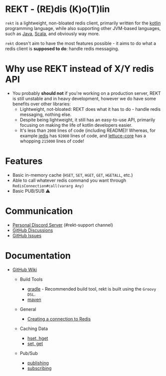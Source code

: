 # REKT - (RE)dis (K)o(T)lin
`rekt` is a lightweight, non-bloated redis client, primarily written for the [kotlin](https://kotlinlang.org/) programming language, while also supporting 
other JVM-based languages, such as [Java](https://www.java.com/en/), [Scala](https://www.scala-lang.org/), and obviously way more.

`rekt` doesn't aim to have the most features possible - it aims to do what a redis client is **supposed to do**: handle redis messaging.

# Why use REKT instead of X/Y redis API
* You probably **should not** if you're working on a production server, REKT is still unstable and in heavy development, however we do have some benefits over other libraries:
  * Lightweight, not-bloated: REKT does what it has to do - handle redis messaging, nothing else.
  * Despite being lightweight, it still has an easy-to-use API, primarily focusing on making the life of kotlin developers easier.
  * It's less than `2000` lines of code (including README)! Whereas, for example [jedis](https://github.com/redis/jedis) has `92000` lines of code, and [lettuce-core](https://github.com/lettuce-io/lettuce-core) has a whopping `215000` lines of code!
  
# Features
* Basic in-memory cache (`HSET`, `SET`, `HGET`, `GET`, `HGETALL`, etc.)
* Able to call whatever redis command you want through `RedisConnection#call(vararg Any)`
* Basic PUB/SUB ⚠️

# Communication
* [Personal Discord Server](https://discord.gg/Jx6sHxzF55) (#rekt-support channel)
* [GitHub Discussions](https://github.com/devrawr/rekt/discussions)
* [GitHub Issues](https://github.com/devrawr/rekt/issues)

# Documentation
* [GitHub Wiki](https://github.com/devrawr/rekt/wiki)
  * Build Tools
    * [gradle](https://github.com/devrawr/rekt/wiki/gradle) - Recommended build tool, rekt is built using the `Groovy DSL`.
    * [maven](https://github.com/devrawr/rekt/wiki/gradle)

  * General
    * [Creating a connection to Redis](https://github.com/devrawr/rekt/wiki/connections)

  * Caching Data
    * [hset, hget](https://github.com/devrawr/rekt/wiki/hashset)
    * [set, get](https://github.com/devrawr/rekt/wiki/setget)

  * Pub/Sub
    * [publishing](https://github.com/devrawr/rekt/wiki/hashset)
    * [subscribing](https://github.com/devrawr/rekt/wiki/subscribing)
